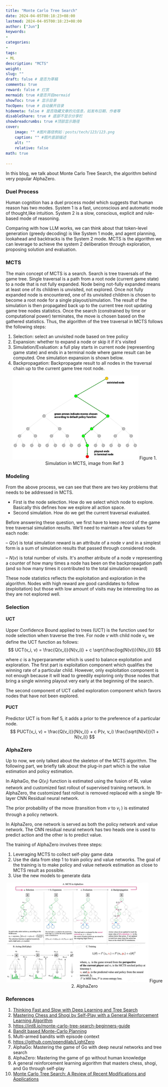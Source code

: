 ```yaml
---
title: "Monte Carlo Tree Search"
date: 2024-04-05T00:18:23+08:00
lastmod: 2024-04-05T00:18:23+08:00
author: ["Jun"]
keywords: 
- 
categories: 
- 
tags: 
- ML
description: "MCTS"
weight:
slug: ""
draft: false # 是否为草稿
comments: true
reward: false # 打赏
mermaid: true #是否开启mermaid
showToc: true # 显示目录
TocOpen: true # 自动展开目录
hidemeta: false # 是否隐藏文章的元信息，如发布日期、作者等
disableShare: true # 底部不显示分享栏
showbreadcrumbs: true #顶部显示路径
cover:
    image: "" #图片路径例如：posts/tech/123/123.png
    caption: "" #图片底部描述
    alt: ""
    relative: false
math: true

---
```


In this blog, we talk about Monte Carlo Tree Search, the algorithm behind very popular AlphaZero. 

### Duel Process
Human cognition has a duel process model which suggests that human reason has two modes. System 1 is a fast, unconscious and automatic mode of thought,like intuition. System 2 is a slow, conscious, explicit and rule-based mode of reasoning. 

Comparing with how LLM works, we can think about that token-level generation (greedy decoding) is like System 1 mode, and agent planning, lookahead and backtracks is the System 2 mode. MCTS is the algorithm we can leverage to achieve the system 2 deliberation through exploration, proposing solution and evaluation. 


### MCTS 

The main concept of MCTS is a search. Search is tree traversals of the game tree. Single traversal is a path from a root node (current game state) to a node that is not fully expanded. Node being not-fully expanded means at least one of its children is unvisited, not explored. Once not fully expanded node is encountered, one of its unvisited children is chosen to become a root node for a single playout/simulation. The result of the simulation is then propagated back up to the current tree root updating game tree nodes statistics. Once the search (constrained by time or computational power) terminates, the move is chosen based on the gathered statistics. Thus, the algorithm of the tree traversal in MCTS follows the following steps:

1. Selection: select an unvisited node based on tree policy
2. Expansion: whether to expand a node or skip it if it's visited
3. Simulation/Evaluation: a full play starts in current node (representing game state) and ends in a terminal node where game result can be computed. One simulation expansion is shown below. 
4. Backpropagation: Backpropagate result to all nodes in the traversal chain up to the current game tree root node. 

<p align="center">
    <img alt="mcts" src="images/simulation.png" width="80%" height=auto/> 
    Figure 1. Simulation in MCTS, image from Ref 3
</p>


### Modeling 

From the above process, we can see that there are two key problems that needs to be addressed in MCTS. 
- First is the node selection. How do we select which node to explore. Basically this defines how we explore all action space. 
- Second simulation. How do we get the current traversal evaluated. 

Before answering these question, we first have to keep record of the game tree traversal simulation results. We'll need to maintain a few values for each node:

 – $Q(v)$ is total simulation reward is an attribute of a node $v$
 and in a simplest form is a sum of simulation results that passed through considered node.

 – $N(v)$ is total number of visits. It's another atribute of a node $v$ 
 representing a counter of how many times a node has been on the backpropagation path (and so how many times it contributed to the total simulation reward)

These node statistics reflects the exploitation and exploration in the algorithm. Nodes with high reward are good candidates to follow (exploitation) but those with low amount of visits may be interesting too as they are not explored well. 
 

### Selection

#### UCT
Upper Confidence Bound applied to trees (UCT) is the function used for node selection when traverse the tree. 
For node $v$ with child node $v_i$, we define the UCT function as follows:
$$
UCT(v_i, v) = \frac{Q(v_i)}{N(v_i)} + c \sqrt{\frac{log(N(v))}{N(v_i)}}
$$

where $c$ is a hyperparameter which is used to balance exploitation and exploration. The first part is exploitation component which qualifies the winning rate of a particular child. However, only exploitation component is not enough because it will lead to greedily exploring only those nodes that bring a single winning playout very early at the beginning of the search. 

The second component of UCT called exploration component which favors nodes that have not been explored. 

#### PUCT
Predictor UCT is from Ref 5, it adds a prior to the preference of a particular node. 
$$
PUCT(v_i, v) = \frac{Q(v_i)}{N(v_i)} + c P(v, v_i) \frac{\sqrt{N(v)}}{1 + N(v_i)}
$$

### AlphaZero

Up to now, we only talked about the skeleton of the MCTS algorithm. The following part, we briefly talk about the plug-in part which is the value estimation and policy estimation. 

In AlphaGo, the $Q(v_i)$ function is estimated using the fusion of RL value network and customized fast rollout of supervised training network.
In AlphaZero, the customized fast rollout is removed replaced with a single  19-layer CNN Residual neural network. 

The prior probability of the move (transition from $v$ to $v_i$ ) is estimated through a policy network. 

In AlphaZero, one network is served as both the policy network and value network. The CNN residual neural network has two heads one is used to predict action and the other is to predict value. 


The training of AlphaZero involves three steps:
1. Leveraging MCTS to collect self-play game data
2. Use the data from step 1 to train policy and value networks. The goal of the training is to make policy and value network estimation as close to MCTS result as possible.
3. Use the new models to generate data
<p align="center">
    <img alt="mcts" src="images/alphazero.png" width="90%" height=auto/> 
    Figure 2. AlphaZero
</p>


### References
1. [Thinking Fast and Slow with Deep Learning and Tree Search](https://arxiv.org/abs/1705.08439)
2. [Mastering Chess and Shogi by Self-Play with a General Reinforcement Learning Algorithm](https://arxiv.org/abs/1712.01815)
3. https://int8.io/monte-carlo-tree-search-beginners-guide
4. [Bandit based Monte-Carlo Planning](http://ggp.stanford.edu/readings/uct.pdf)
5. Multi-armed bandits with episode context
6. https://github.com/opendilab/LightZero
7. AlphaGo: Mastering the game of Go with deep neural networks and tree search
8. AlphaZero: Mastering the game of go without human knowledge
9. A general reinforcement learning algorithm that masters chess, shogi, and Go through self-play
10. [Monte Carlo Tree Search: A Review of Recent Modifications and Applications](https://arxiv.org/abs/2103.04931)
<!-- ### Implementation
1. https://github.com/trotsky1997/MathBlackBox
2. https://github.com/BrendanGraham14/mcts-llm
3. https://zhuanlan.zhihu.com/p/670885213
4. https://zhuanlan.zhihu.com/p/650009275
5. https://github.com/opendilab/LightZero 
6. nature: https://www.dropbox.com/scl/fi/ny53gq2loheqndkneclxo/2017-silver.pdf?rlkey=fdc31igreq7bp87270n5wrsho&e=1&dl=0
-->
